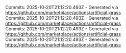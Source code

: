 Commits: 2025-10-20T21:12:20.493Z - Generated via https://github.com/marketplace/actions/artificial-grass
<br>
Commits: 2025-10-20T21:12:20.493Z - Generated via https://github.com/marketplace/actions/artificial-grass
<br>
Commits: 2025-10-20T21:12:20.493Z - Generated via https://github.com/marketplace/actions/artificial-grass
<br>
Commits: 2025-10-20T21:12:20.493Z - Generated via https://github.com/marketplace/actions/artificial-grass
<br>
